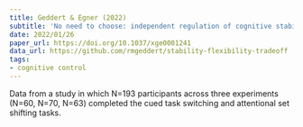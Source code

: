 ```yaml
---
title: Geddert & Egner (2022)
subtitle: 'No need to choose: independent regulation of cognitive stability and flexibility challenges the stability-flexibility tradeoff'
date: 2022/01/26
paper_url: https://doi.org/10.1037/xge0001241
data_url: https://github.com/rmgeddert/stability-flexibility-tradeoff
tags:
- cognitive control
---
```


Data from a study in which N=193 participants across three experiments (N=60, N=70, N=63) completed the cued task switching and attentional set shifting tasks.

